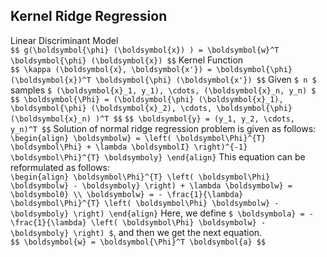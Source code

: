 ## Kernel Ridge Regression

Linear Discriminant Model<br>
`$$ g(\boldsymbol{\phi} (\boldsymbol{x}) ) = \boldsymbol{w}^T \boldsymbol{\phi} (\boldsymbol{x}) $$`
Kernel Function<br>
`$$ \kappa (\boldsymbol{x}, \boldsymbol{x'}) = \boldsymbol{\phi} (\boldsymbol{x})^T \boldsymbol{\phi} (\boldsymbol{x'}) $$`
Given `$ n $` samples `$ (\boldsymbol{x}_1, y_1), \cdots, (\boldsymbol{x}_n, y_n) $`<br>
`$$ \boldsymbol{\Phi} = (\boldsymbol{\phi} (\boldsymbol{x}_1), \boldsymbol{\phi} (\boldsymbol{x}_2), \cdots, \boldsymbol{\phi} (\boldsymbol{x}_n) )^T $$`
`$$ \boldsymbol{y} = (y_1, y_2, \cdots, y_n)^T $$`
Solution of normal ridge regression problem is given as follows:<br>
`\begin{align} \boldsymbolw} = \left( \boldsymbol\Phi}^{T} \boldsymbol\Phi} + \lambda \boldsymbolI} \right)^{-1} \boldsymbol\Phi}^{T} \boldsymboly} \end{align}`
This equation can be reformulated as follows:<br>
`\begin{align} \boldsymbol\Phi}^{T} \left( \boldsymbol\Phi} \boldsymbolw} - \boldsymboly} \right) + \lambda \boldsymbolw} = \boldsymbol0} \\ \boldsymbolw} = - \frac{1}{\lambda} \boldsymbol\Phi}^{T} \left( \boldsymbol\Phi} \boldsymbolw} - \boldsymboly} \right) \end{align}`
Here, we define `$ \boldsymbola} = - \frac{1}{\lambda} \left( \boldsymbol\Phi} \boldsymbolw} - \boldsymboly} \right) $`, and then we get the next equation.<br>
`$$ \boldsymbol{w} = \boldsymbol{\Phi}^T \boldsymbol{a} $$`

